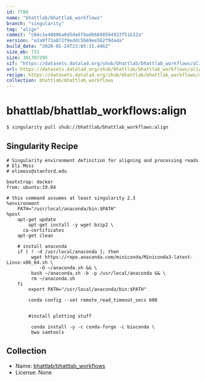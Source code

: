 ```yaml
---
id: 7786
name: "bhattlab/bhattlab_workflows"
branch: "singularity"
tag: "align"
commit: "c04c1e48806a0d5de6f8adb6680564923f51b32a"
version: "e2a9f73a872f9eddc5b69ee562f9da4a"
build_date: "2020-01-24T23:05:15.446Z"
size_mb: 731
size: 301707295
sif: "https://datasets.datalad.org/shub/bhattlab/bhattlab_workflows/align/2020-01-24-c04c1e48-e2a9f73a/e2a9f73a872f9eddc5b69ee562f9da4a.simg"
url: https://datasets.datalad.org/shub/bhattlab/bhattlab_workflows/align/2020-01-24-c04c1e48-e2a9f73a/
recipe: https://datasets.datalad.org/shub/bhattlab/bhattlab_workflows/align/2020-01-24-c04c1e48-e2a9f73a/Singularity
collection: bhattlab/bhattlab_workflows
---
```


# bhattlab/bhattlab_workflows:align

```bash
$ singularity pull shub://bhattlab/bhattlab_workflows:align
```

## Singularity Recipe

```singularity
# Singularity environment definition for aligning and processing reads
# Eli Moss
# elimoss@stanford.edu

bootstrap: docker
from: ubuntu:19.04

# this command assumes at least singularity 2.3
%environment
    PATH="/usr/local/anaconda/bin:$PATH"
%post
    apt-get update
		apt-get install -y wget bzip2 \
      ca-certificates
    apt-get clean

    # install anaconda
    if [ ! -d /usr/local/anaconda ]; then
         wget https://repo.anaconda.com/miniconda/Miniconda3-latest-Linux-x86_64.sh \
            -O ~/anaconda.sh && \
         bash ~/anaconda.sh -b -p /usr/local/anaconda && \
         rm ~/anaconda.sh
    fi
		export PATH="/usr/local/anaconda/bin:$PATH"

		conda config --set remote_read_timeout_secs 600


		#install plotting stuff

		 conda install -y -c conda-forge -c bioconda \
		 bwa samtools
```

## Collection

 - Name: [bhattlab/bhattlab_workflows](https://github.com/bhattlab/bhattlab_workflows)
 - License: None

